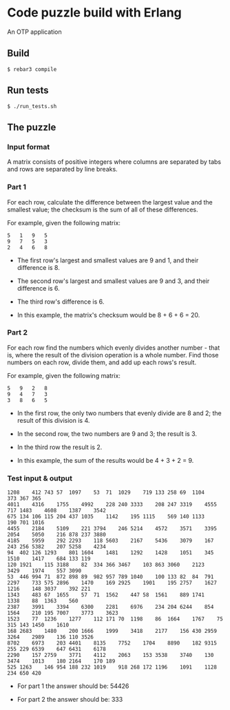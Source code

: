 Code puzzle build with Erlang
=====

An OTP application

Build
-----

    $ rebar3 compile

Run tests
-----

    $ ./run_tests.sh

## The puzzle

### Input format

A matrix consists of positive integers where columns are separated by tabs and rows are separated by line breaks.

### Part 1

For each row, calculate the difference between the largest value and the smallest value; the checksum is the sum of all of these differences.

For example, given the following matrix:

```
5	1	9	5
9	7	5	3
2	4	6	8
```
* The first row's largest and smallest values are 9 and 1, and their difference is 8.

* The second row's largest and smallest values are 9 and 3, and their difference is 6.

* The third row's difference is 6.

* In this example, the matrix's checksum would be 8 + 6 + 6 = 20.

### Part 2

For each row find the numbers which evenly divides another number - that is, where the result of the division operation is a whole number. Find those numbers on each row, divide them, and add up each rows's result.

For example, given the following matrix:

```
5	9	2	8
9	4	7	3
3	8	6	5
```

* In the first row, the only two numbers that evenly divide are 8 and 2; the result of this division is 4.

* In the second row, the two numbers are 9 and 3; the result is 3.

* In the third row the result is 2.

* In this example, the sum of the results would be 4 + 3 + 2 = 9.

### Test input & output

```
1208	412	743	57	1097	53	71	1029	719	133	258	69	1104	373	367	365
4011	4316	1755	4992	228	240	3333	208	247	3319	4555	717	1483	4608	1387	3542
675	134	106	115	204	437	1035	1142	195	1115	569	140	1133	190	701	1016
4455	2184	5109	221	3794	246	5214	4572	3571	3395	2054	5050	216	878	237	3880
4185	5959	292	2293	118	5603	2167	5436	3079	167	243	256	5382	207	5258	4234
94	402	126	1293	801	1604	1481	1292	1428	1051	345	1510	1417	684	133	119
120	1921	115	3188	82	334	366	3467	103	863	3060	2123	3429	1974	557	3090
53	446	994	71	872	898	89	982	957	789	1040	100	133	82	84	791
2297	733	575	2896	1470	169	2925	1901	195	2757	1627	1216	148	3037	392	221
1343	483	67	1655	57	71	1562	447	58	1561	889	1741	1338	88	1363	560
2387	3991	3394	6300	2281	6976	234	204	6244	854	1564	210	195	7007	3773	3623
1523	77	1236	1277	112	171	70	1198	86	1664	1767	75	315	143	1450	1610
168	2683	1480	200	1666	1999	3418	2177	156	430	2959	3264	2989	136	110	3526
8702	6973	203	4401	8135	7752	1704	8890	182	9315	255	229	6539	647	6431	6178
2290	157	2759	3771	4112	2063	153	3538	3740	130	3474	1013	180	2164	170	189
525	1263	146	954	188	232	1019	918	268	172	1196	1091	1128	234	650	420
```

* For part 1 the answer should be: 54426

* For part 2 the answer should be: 333